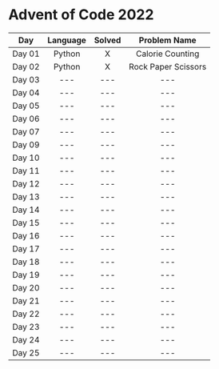 # Advent of Code 2022

| Day            | Language              |  Solved  | Problem Name     |
| -------------  |:-------------:        | :-----:  | :---:            |
| Day 01         | Python                   | X      | Calorie Counting               |
| Day 02         | Python                   | X      |Rock Paper Scissors               |
| Day 03         | ---                   | ---      |---               |
| Day 04         | ---                   | ---      |---               |
| Day 05         | ---                   | ---      |---               |
| Day 06         | ---                   | ---      |---               |
| Day 07         | ---                   | ---      |---               |
| Day 09         | ---                   | ---      |---               |
| Day 10         | ---                   | ---      |---               |
| Day 11         | ---                   | ---      |---               |
| Day 12         | ---                   | ---      |---               |
| Day 13         | ---                   | ---      |---               |
| Day 14         | ---                   | ---      |---               |
| Day 15         | ---                   | ---      |---               |
| Day 16         | ---                   | ---      |---               |
| Day 17         | ---                   | ---      |---               |
| Day 18         |---                    | ---      |---               |
| Day 19         | ---                   | ---      |---               |
| Day 20         | ---                   | ---      |---               |
| Day 21         | ---                   | ---      |---               |
| Day 22         | ---                   | ---      |---               |
| Day 23         | ---                   | ---      |---               |
| Day 24         | ---                   | ---      |---               |
| Day 25         | ---                   | ---      |---               |
